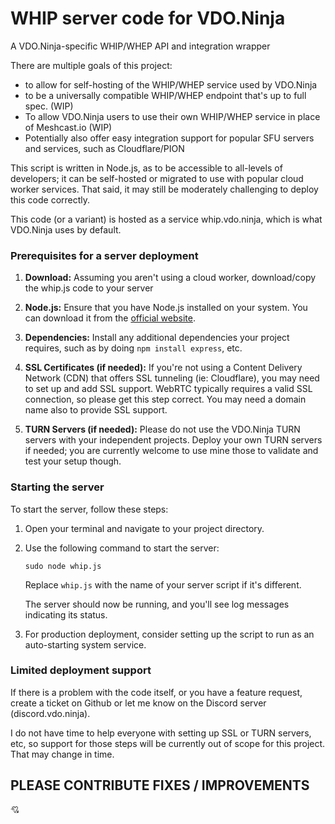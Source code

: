 # WHIP server code for VDO.Ninja
A VDO.Ninja-specific WHIP/WHEP API and integration wrapper

There are multiple goals of this project:
- to allow for self-hosting of the WHIP/WHEP service used by VDO.Ninja
- to be a universally compatible WHIP/WHEP endpoint that's up to full spec. (WIP)
- To allow VDO.Ninja users to use their own WHIP/WHEP service in place of Meshcast.io (WIP)
- Potentially also offer easy integration support for popular SFU servers and services, such as Cloudflare/PION

This script  is written in Node.js, as to be accessible to all-levels of developers; it can be self-hosted or migrated to use with popular cloud worker services. That said, it may still be moderately challenging to deploy this code correctly.

This code (or a variant) is hosted as a service whip.vdo.ninja, which is what VDO.Ninja uses by default.

### Prerequisites for a server deployment

1. **Download:** Assuming you aren't using a cloud worker, download/copy the whip.js code to your server

2. **Node.js:** Ensure that you have Node.js installed on your system. You can download it from the [official website](https://nodejs.org/).

3. **Dependencies:** Install any additional dependencies your project requires, such as by doing `npm install express`, etc.

4. **SSL Certificates (if needed):** If you're not using a Content Delivery Network (CDN) that offers SSL tunneling (ie: Cloudflare), you may need to set up and add SSL support. WebRTC typically requires a valid SSL connection, so please get this step correct. You may need a domain name also to provide SSL support.

5. **TURN Servers (if needed):** Please do not use the VDO.Ninja TURN servers with your independent projects. Deploy your own TURN servers if needed; you are currently welcome to use mine those to validate and test your setup though.

### Starting the server

To start the server, follow these steps:

1. Open your terminal and navigate to your project directory.

2. Use the following command to start the server:

   ```
   sudo node whip.js
   ```

   Replace `whip.js` with the name of your server script if it's different.

   The server should now be running, and you'll see log messages indicating its status.

3. For production deployment, consider setting up the script to run as an auto-starting system service.
 

### Limited deployment support

If there is a problem with the code itself, or you have a feature request, create a ticket on Github or let me know on the Discord server (discord.vdo.ninja).

I do not have time to help everyone with setting up SSL or TURN servers, etc, so support for those steps will be currently out of scope for this project. That may change in time.


## PLEASE CONTRIBUTE FIXES / IMPROVEMENTS 

💘



